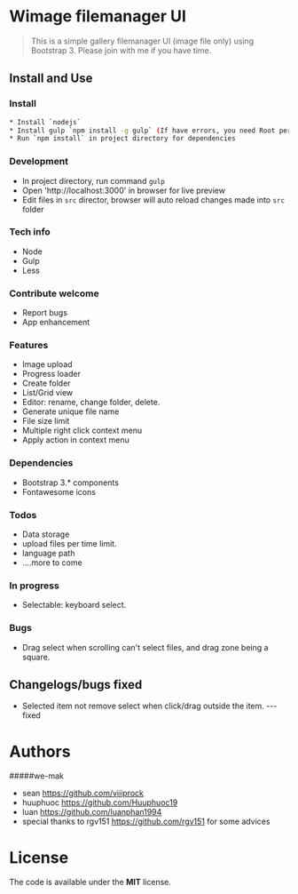 # Wimage filemanager UI 

> This is a simple gallery filemanager UI (image file only) using Bootstrap 3.
Please join with me if you have time.

## Install and Use

### Install

```bash
* Install `nodejs`
* Install gulp `npm install -g gulp` (If have errors, you need Root permisson to install Gulp)
* Run `npm install` in project directory for dependencies
```
### Development

- In project directory, run command `gulp`
- Open 'http://localhost:3000' in browser for live preview
- Edit files in `src` director, browser will auto reload changes made into `src` folder

### Tech info
- Node
- Gulp
- Less

### Contribute welcome
- Report bugs
- App enhancement

### Features 
- Image upload
- Progress loader
- Create folder
- List/Grid view 
- Editor: rename, change folder, delete.
- Generate unique file name 
- File size limit
- Multiple right click context menu
- Apply action in context menu 
### Dependencies 
- Bootstrap 3.* components
- Fontawesome icons

### Todos 
- Data storage
- upload files per time limit.
- language path
- ....more to come

### In progress 
- Selectable: keyboard select.

### Bugs
- Drag select when scrolling can't select files, and drag zone being a square.

## Changelogs/bugs fixed
- Selected item not remove select when click/drag outside the item. --- fixed

# Authors 

#####we-mak 
- sean https://github.com/viiiprock
- huuphuoc https://github.com/Huuphuoc19
- luan https://github.com/luanphan1994
- special thanks to rgv151 https://github.com/rgv151 for some advices 



# License 

The code is available under the **MIT** license. 
